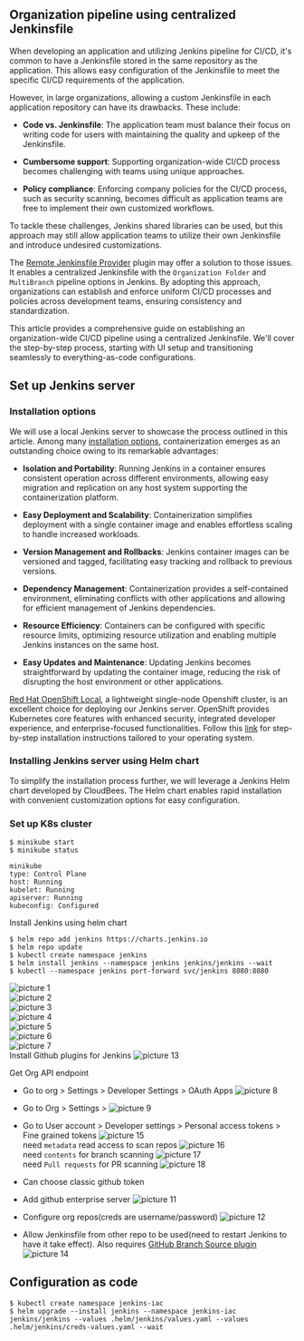 ## Organization pipeline using centralized Jenkinsfile
When developing an application and utilizing Jenkins pipeline for CI/CD, it's common to have a Jenkinsfile stored in the same repository as the application. This allows easy configuration of the Jenkinsfile to meet the specific CI/CD requirements of the application.

However, in large organizations, allowing a custom Jenkinsfile in each application repository can have its drawbacks. These include:

* **Code vs. Jenkinsfile**: The application team must balance their focus on writing code for users with maintaining the quality and upkeep of the Jenkinsfile.

* **Cumbersome support**: Supporting organization-wide CI/CD process becomes challenging with teams using unique approaches.

* **Policy compliance**: Enforcing company policies for the CI/CD process, such as security scanning, becomes difficult as application teams are free to implement their own customized workflows.

To tackle these challenges, Jenkins shared libraries can be used, but this approach may still allow application teams to utilize their own Jenkinsfile and introduce undesired customizations.

The [Remote Jenkinsfile Provider](https://plugins.jenkins.io/remote-file/) plugin may offer a solution to those issues. It enables a centralized Jenkinsfile with the `Organization Folder` and `MultiBranch` pipeline options in Jenkins. By adopting this approach, organizations can establish and enforce uniform CI/CD processes and policies across development teams, ensuring consistency and standardization.

This article provides a comprehensive guide on establishing an organization-wide CI/CD pipeline using a centralized Jenkinsfile. We'll cover the step-by-step process, starting with UI setup and transitioning seamlessly to everything-as-code configurations.

## Set up Jenkins server
### Installation options
We will use a local Jenkins server to showcase the process outlined in this article. Among many [installation options](https://www.jenkins.io/doc/book/installing/), containerization emerges as an outstanding choice owing to its remarkable advantages:

* **Isolation and Portability**: Running Jenkins in a container ensures consistent operation across different environments, allowing easy migration and replication on any host system supporting the containerization platform.

* **Easy Deployment and Scalability**: Containerization simplifies deployment with a single container image and enables effortless scaling to handle increased workloads.

* **Version Management and Rollbacks**: Jenkins container images can be versioned and tagged, facilitating easy tracking and rollback to previous versions.

* **Dependency Management**: Containerization provides a self-contained environment, eliminating conflicts with other applications and allowing for efficient management of Jenkins dependencies.

* **Resource Efficiency**: Containers can be configured with specific resource limits, optimizing resource utilization and enabling multiple Jenkins instances on the same host.

* **Easy Updates and Maintenance**: Updating Jenkins becomes straightforward by updating the container image, reducing the risk of disrupting the host environment or other applications.

[Red Hat OpenShift Local](https://developers.redhat.com/products/openshift-local), a lightweight single-node Openshift cluster,  is an excellent choice for deploying our Jenkins server. OpenShift provides Kubernetes core features with enhanced security, integrated developer experience, and enterprise-focused functionalities. Follow this [link](https://access.redhat.com/documentation/en-us/red_hat_openshift_local/2.5/html/getting_started_guide/installation_gsg) for step-by-step installation instructions tailored to your operating system.

### Installing Jenkins server using Helm chart
To simplify the installation process further, we will leverage a Jenkins Helm chart developed by CloudBees. The Helm chart enables rapid installation with convenient customization options for easy configuration.
### Set up K8s cluster
```
$ minikube start
$ minikube status

minikube
type: Control Plane
host: Running
kubelet: Running
apiserver: Running
kubeconfig: Configured
```
Install Jenkins using helm chart
```
$ helm repo add jenkins https://charts.jenkins.io
$ helm repo update
$ kubectl create namespace jenkins
$ helm install jenkins --namespace jenkins jenkins/jenkins --wait
$ kubectl --namespace jenkins port-forward svc/jenkins 8080:8080
```
![picture 1](images/a5359b01d2ea287fb71ea8a755874c9e56c7434031147717355fde81230ca7c8.png)  
![picture 2](images/0a3529bc993366a821d55f2022a36be1a2a3e96dde1fcf909b1bbf0a7b486d3f.png)  
![picture 3](images/84971ced0ef2074601433e3ea611acd13f0171ebf92abefb9bca97e731eec78a.png)  
![picture 4](images/5b145d03f9cb10c5a0cfc8106b8a7f7c341f5b6df012043919f2305293b59d3d.png)  
![picture 5](images/2fa646854be9d64270335edcf277ddbf410541ffe1c324bfb96b37b6747e78af.png)  
![picture 6](images/84918d1df2a2c5282fe9394bec67621ea63c01bc31f9ec420044995841880855.png)  
![picture 7](images/a880b1f853f3a58cd641af85632b382f33f052b2d39ff300a0f2af584ba8d624.png)  
Install Github plugins for Jenkins
![picture 13](images/5283513b8734605ea5668831f4d0c5eb1f1382cfc1b426cff1eda6ad7a357c5a.png)  

Get Org API endpoint
- Go to org > Settings > Developer Settings > OAuth Apps
  ![picture 8](images/573db7acb3cba7271b972dedf463979f8bae160d3cab9cfb0fb121a09491cf2a.png)  

- Go to Org > Settings > ![picture 9](images/f1af019560a21aa84752dbefb7184da590eb9387728cd2decbe53eb326c685cb.png)  
- Go to User account > Developer settings > Personal access tokens > Fine grained tokens
 ![picture 15](images/85d32d723f005cb2fdea65c57ace75cf627ec45cbd28e53bb555a8ace211ec36.png)  
need `metadata` read access to scan repos
 ![picture 16](images/9cdc5460f18ecc81649ca7f54be3953b1aba34b0fede2907b5f597659af74865.png)  
need `contents` for branch scanning
![picture 17](images/444c9a66200d2945889afc5b032bb1878810bc526caff56fba7a8eae9dac9073.png)  
need `Pull requests` for PR scanning
![picture 18](images/5a8ef05681d8f360dc065ec58698a68f8e2d5a522c022942fe6a2d1cd65b5c2a.png)  

- Can choose classic github token
- Add github enterprise server
  ![picture 11](images/84078e9394cab60b9bbbb94848c896fbf823886dd939f99863ac12f670888ddf.png)  
- Configure org repos(creds are username/password)
![picture 12](images/715b6f02b3447aa8f967e35571985f4c6a46c5a11bfa42947093f7d6462b6bfc.png)  
- Allow Jenkinsfile from other repo to be used(need to restart Jenkins to have it take effect). Also requires [GitHub Branch Source plugin ](https://docs.cloudbees.com/docs/cloudbees-ci/latest/cloud-admin-guide/github-branch-source-plugin)
![picture 14](images/7fee139b23fd9a0f94326eaaa3543f3ddfb57f4f0af89c1df8b677a031228b4b.png)  
## Configuration as code
```
$ kubectl create namespace jenkins-iac
$ helm upgrade --install jenkins --namespace jenkins-iac jenkins/jenkins --values .helm/jenkins/values.yaml --values .helm/jenkins/creds-values.yaml --wait
```
